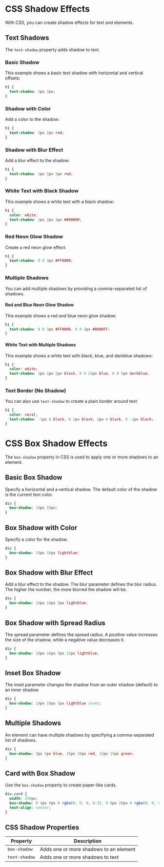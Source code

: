 
# CSS Shadow Effects

With CSS, you can create shadow effects for text and elements.

## Text Shadows

The `text-shadow` property adds shadow to text.

### Basic Shadow
This example shows a basic text shadow with horizontal and vertical offsets:

```css
h1 {
  text-shadow: 2px 2px;
}
```

### Shadow with Color
Add a color to the shadow:

```css
h1 {
  text-shadow: 2px 2px red;
}
```

### Shadow with Blur Effect
Add a blur effect to the shadow:

```css
h1 {
  text-shadow: 2px 2px 5px red;
}
```

### White Text with Black Shadow
This example shows a white text with a black shadow:

```css
h1 {
  color: white;
  text-shadow: 2px 2px 4px #000000;
}
```

### Red Neon Glow Shadow
Create a red neon glow effect:

```css
h1 {
  text-shadow: 0 0 3px #FF0000;
}
```

### Multiple Shadows
You can add multiple shadows by providing a comma-separated list of shadows.

#### Red and Blue Neon Glow Shadow
This example shows a red and blue neon glow shadow:

```css
h1 {
  text-shadow: 0 0 3px #FF0000, 0 0 5px #0000FF;
}
```

#### White Text with Multiple Shadows
This example shows a white text with black, blue, and darkblue shadows:

```css
h1 {
  color: white;
  text-shadow: 1px 1px 2px black, 0 0 25px blue, 0 0 5px darkblue;
}
```

### Text Border (No Shadow)
You can also use `text-shadow` to create a plain border around text:

```css
h1 {
  color: coral;
  text-shadow: -1px 0 black, 0 1px black, 1px 0 black, 0 -1px black;
}
```

# CSS Box Shadow Effects

The `box-shadow` property in CSS is used to apply one or more shadows to an element.

## Basic Box Shadow
Specify a horizontal and a vertical shadow. The default color of the shadow is the current text color.

```css
div {
  box-shadow: 10px 10px;
}
```

## Box Shadow with Color
Specify a color for the shadow.

```css
div {
  box-shadow: 10px 10px lightblue;
}
```

## Box Shadow with Blur Effect
Add a blur effect to the shadow. The blur parameter defines the blur radius. The higher the number, the more blurred the shadow will be.

```css
div {
  box-shadow: 10px 10px 5px lightblue;
}
```

## Box Shadow with Spread Radius
The spread parameter defines the spread radius. A positive value increases the size of the shadow, while a negative value decreases it.

```css
div {
  box-shadow: 10px 10px 5px 12px lightblue;
}
```

## Inset Box Shadow
The inset parameter changes the shadow from an outer shadow (default) to an inner shadow.

```css
div {
  box-shadow: 10px 10px 5px lightblue inset;
}
```

## Multiple Shadows
An element can have multiple shadows by specifying a comma-separated list of shadows.

```css
div {
  box-shadow: 5px 5px blue, 10px 10px red, 15px 15px green;
}
```

## Card with Box Shadow
Use the `box-shadow` property to create paper-like cards.

```css
div.card {
  width: 250px;
  box-shadow: 0 4px 8px 0 rgba(0, 0, 0, 0.2), 0 6px 20px 0 rgba(0, 0, 0, 0.19);
  text-align: center;
}
```

## CSS Shadow Properties
| Property    | Description                         |
|-------------|-------------------------------------|
| `box-shadow` | Adds one or more shadows to an element |
| `text-shadow` | Adds one or more shadows to text     |


